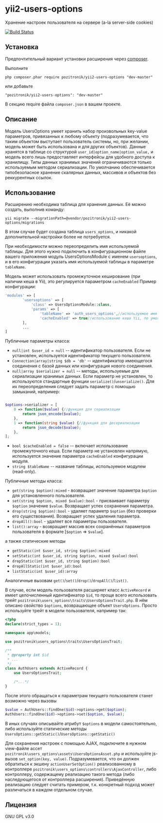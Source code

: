 yii2-users-options
=================
Хранение настроек пользователя на сервере (a-la server-side cookies)

[![Build Status](https://github.com/pozitronik/yii2-users-options/actions/workflows/ci.yml/badge.svg)](https://github.com/pozitronik/yii2-users-options/actions)


Установка
---------

Предпочтительный вариант установки расширения через [composer](http://getcomposer.org/download/).

Выполните

```
php composer.phar require pozitronik/yii2-users-options "dev-master"
```

или добавьте

```
"pozitronik/yii2-users-options": "dev-master"
```

В секцию require файла `composer.json` в вашем проекте.

Описание
--------

Модель UsersOptions умеет хранить набор произвольных key-value параметров, привязанных к любому объекту (подразумевается, что таким объектом
выступает пользователь системы, но, при желании, модель может быть использована и для других объектов).
Данные хранятся в таблице со структурой `user_id|option_name|option_value,` и модель всего лишь предоставляет интерфейсы для удобного
доступа к хранилищу.
Типы данных хранимых значений ограничиваются только используемым методом сериализации. По умолчанию обеспечивается типобезопасное хранение
скалярных данных, массивов и объектов без реккурентных ссылок.

Использование
-------------

Расширению необходима таблица для хранения данных. Её можно создать, выполнив команду:

`yii migrate --migrationPath=@vendor/pozitronik/yii2-users-options/migrations`

В этом случае будет создана таблица `users_options`, и никакой дополнительной настройки более не потребуется.

При необходимости можно переопределить имя используемой таблицы. Для этого нужно подключить в конфигурационном файле вашего приложения
модуль UsersOptionsModule с именем `usersoptions`, и в его конфигурации указать имя используемой таблицы в параметре `tableName`.

Модель может использовать промежуточное кеширование (при наличии кеша в Yii), это регулируется параметром `cacheEnabled`
Пример конфигурации:

```php
'modules' => [
		'usersoptions' => [
			'class' => UsersOptionsModule::class,
			'params' => [
				'tableName' => 'auth_users_options',//используемое имя таблицы, по умолчанию 'users_options'
				'cacheEnabled' => true//использование кеша Yii, по умолчанию false
		],
		...
]
```

Публичные параметры класса:

* `null|int $user_id = null` -- идентификатор пользователя. Если не установлен, используется идентификатор текущего пользователя.
* `Connection|array|string $db = 'db'` -- идентификатор имеющегося соединения с базой данных или конфигурация нового соединения.
* `null|array $serializer = null` -- методы, используемые для сериализации хранимых данных. Если параметр не установлен, то используются
  стандартные функции `serialize()`/`unserialize()`. Для их переопределения следует задать параметр с помощью замыканий, например:

```php

$options->serializer = [
	0 => function($value) {//функция для сериализации
		return json_encode($value);
	},
	1 => function(string $value) {//функция для десериализации
		return json_decode($value);
	},
];

```

* `bool $cacheEnabled = false` -- включает использование промежуточного кеша. Если параметр не установлен напрямую, используется значение
  параметра `cacheEnabled` конфигурации модуля.
* `string $tableName` -- название таблицы, используемое модулем (read-only).

Публичные методы класса:

* `get(string $option):mixed` - возвращает значение параметра `$option` для установленного пользователя.
* `set(string $option, mixed $value):bool` - присваивает параметру `$option` значение `$value`. Возвращает успех сохранения параметра.
* `drop(string $option):bool` - удаляет параметр `$option` (без проверки его существования). Возвращает успех удаления параметра.
* `dropAll():bool` - удаляет все параметры пользователя.
* `list():array` - возвращает массив всех сохранённых параметров пользователя в формате [`$option` => `$value`].

а также статические методы

* `getStatic(int $user_id, string $option):mixed`
* `setStatic(int $user_id, string $option, mixed $value):bool`
* `dropStatic(int $user_id, string $option):bool`
* `dropAllStatic(int $user_id):bool`
* `listStatic(int $user_id):array`

Аналогичные вызовам `get()`/`set()`/`drop()`/`dropAll()`/`list()`.

В случае, если модель пользователя расширяет класс `ActiveRecord` и имеет целочисленный идентификатор `$id`, то проще всего использовать
трейт `pozitronik\users_options\traits\UsersOptionsTrait.php`. В нём описано свойство `$options`, возвращающее объект `UsersOptions`. Просто
используйте трейт в модели пользователя, например так:

```php
<?php
declare(strict_types = 1);

namespace app\models;

use pozitronik\users_options\traits\UsersOptionsTrait;

/**
 * @property int $id
 * ...
 */
class AuthUsers extends ActiveRecord {
    use UsersOptionsTrait;

    /*...*/
}
```

После этого обращаться к параметрам текущего пользователя станет возможно через вызовы

```php
$value = AuthUsers::findOne($id)->options->get($option);
AuthUsers::findOne($id)->options->set($option, $value);
```

В иных случаях описывайте атрибут `$options` в модели самостоятельно, либо используйте статические
методы `UsersOptions::getStatic()`/`UsersOptions::getStatic()`

Для сохранения настроек с помощью AJAX, подключите в нужном view-файле ассет `pozitronik\users_options\assets\UsersOptionsAsset.php` и
используйте js-вызов `set_option(key, value)`. Подразумевается, что он должен обратиться к экшену `actionUserSetOption()` реализованному в
контроллере `pozitronik\users_options\controllers\AjaxController`, либо контроллеру, содержащему реализацию такого метода (либо
наследующегося от контроллера расширения). Приведённую реализацию следует считать примером, т.к. конкретный подход может различаться в
каждом отдельном случае.

Лицензия
--------
GNU GPL v3.0
